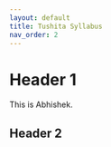 ```yaml
---
layout: default
title: Tushita Syllabus
nav_order: 2
---
```



# [](#header-1)Header 1

This is Abhishek.

## [](#header-2)Header 2